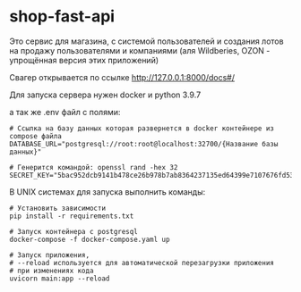 # shop-fast-api

Это сервис для магазина, с системой пользователей и создания лотов на продажу пользователями и компаниями (аля Wildberies, OZON - упрощённая версия этих приложений)

Свагер открывается по ссылке http://127.0.0.1:8000/docs#/


Для запуска сервера нужен docker и python 3.9.7

а так же .env файл с полями:
```
# Ссылка на базу данных которая развернется в docker контейнере из compose файла
DATABASE_URL="postgresql://root:root@localhost:32700/{Название базы данных}"

# Генерится командой: openssl rand -hex 32
SECRET_KEY="5bac952dcb9141b478ce26b978b7ab8364237135ed64399e7107676fd53e49f8"
```
В UNIX системах для запуска выполнить команды:
```
# Установить зависимости
pip install -r requirements.txt

# Запуск контейнера с postgresql
docker-compose -f docker-compose.yaml up

# Запуск приложения,
# --reload используется для автоматической перезагрузки приложения
# при изменениях кода
uvicorn main:app --reload
```

